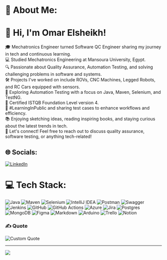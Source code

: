 # 💫 About Me:
# 👋 Hi, I'm Omar Elsheikh!
🎓 Mechatronics Engineer turned Software QC Engineer sharing my journey in tech and continuous learning.<br/>
💻 Studied Mechatronics Engineering at Mansoura University, Egypt.<br/>
🔍 Passionate about Quality Assurance, Automation Testing, and solving challenging problems in software and systems.<br/>
🛠 Projects I've worked on include ROVs, CNC Machines, Legged Robots, and RC Cars equipped with sensors.<br/>
📝 Exploring Automation Testing with a focus on Java, Maven, Selenium, and TestNG.<br/>
📜 Certified ISTQB Foundation Level version 4.<br/>
🌟 #LearningInPublic and sharing test cases to enhance workflows and efficiency.<br/>
📚 Enjoying sketching ideas, reading inspiring books, and staying curious about the latest trends in tech.<br/>
📩 Let's connect! Feel free to reach out to discuss quality assurance, software testing, or anything tech-related!

## 🌐 Socials:
[![LinkedIn](https://img.shields.io/badge/LinkedIn-%230077B5.svg?logo=linkedin&logoColor=white)](https://linkedin.com/in/https://www.linkedin.com/in/omar-elsheikh1999/) 

# 💻 Tech Stack:
![Java](https://img.shields.io/badge/java-%23ED8B00.svg?style=for-the-badge&logo=openjdk&logoColor=white) ![Maven](https://img.shields.io/badge/maven-%23C71A36.svg?style=for-the-badge&logo=apachemaven&logoColor=white) ![Selenium](https://img.shields.io/badge/selenium-%23009639.svg?style=for-the-badge&logo=selenium&logoColor=white) ![IntelliJ IDEA](https://img.shields.io/badge/IntelliJ%20IDEA-000000?style=for-the-badge&logo=intellij-idea&logoColor=white) ![Postman](https://img.shields.io/badge/Postman-FF6C37?style=for-the-badge&logo=postman&logoColor=white) ![Swagger](https://img.shields.io/badge/-Swagger-%23Clojure?style=for-the-badge&logo=swagger&logoColor=white) ![Jenkins](https://img.shields.io/badge/jenkins-%232C5263.svg?style=for-the-badge&logo=jenkins&logoColor=white) ![GitHub](https://img.shields.io/badge/github-%23121011.svg?style=for-the-badge&logo=github&logoColor=white) ![GitHub Actions](https://img.shields.io/badge/github%20actions-%232671E5.svg?style=for-the-badge&logo=githubactions&logoColor=white) ![Azure](https://img.shields.io/badge/azure-%230072C6.svg?style=for-the-badge&logo=microsoftazure&logoColor=white) ![Jira](https://img.shields.io/badge/jira-%230A0FFF.svg?style=for-the-badge&logo=jira&logoColor=white) ![Postgres](https://img.shields.io/badge/postgres-%23316192.svg?style=for-the-badge&logo=postgresql&logoColor=white) ![MongoDB](https://img.shields.io/badge/MongoDB-%234ea94b.svg?style=for-the-badge&logo=mongodb&logoColor=white) ![Figma](https://img.shields.io/badge/figma-%23F24E1E.svg?style=for-the-badge&logo=figma&logoColor=white) ![Markdown](https://img.shields.io/badge/markdown-%230000FF.svg?style=for-the-badge&logo=markdown&logoColor=white) ![Arduino](https://img.shields.io/badge/-Arduino-00979D?style=for-the-badge&logo=Arduino&logoColor=white) ![Trello](https://img.shields.io/badge/Trello-%23026AA7.svg?style=for-the-badge&logo=Trello&logoColor=white) ![Notion](https://img.shields.io/badge/Notion-%23000000.svg?style=for-the-badge&logo=notion&logoColor=white)

### ✍️ Quote
![Custom Quote](https://quotes-github-readme.vercel.app/api?type=horizontal&theme=radical&quote=If%20you%20didn%27t%20risk%2C%20you%20won%27t%20make%20glory)

---
[![](https://visitcount.itsvg.in/api?id=OmarElsheikh1&icon=0&color=0)](https://visitcount.itsvg.in)

<!-- Proudly created with GPRM ( https://gprm.itsvg.in ) -->
